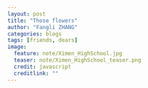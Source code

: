 ```yaml
---
layout: post
title: "Those flowers"
author: "Fangli ZHANG"
categories: blogs
tags: [friends, dears]
image:
  feature: note/Ximen_HighSchool.jpg
  teaser: note/Ximen_HighSchool_teaser.png
  credit: javascript
  creditlink: ""
---
```


<html>
    <head>
    <style>
        #chartdiv {
            width: 100%;
            height: 480px;
        }
        .map-marker {
            margin-left: -5px;
            margin-top: -5px;
        }
        .map-marker.map-clickable {
            cursor: pointer;
        }
        .pulse {
            width: 0px;
            height: 0px;
            border: 0px solid #f7f14c;
            -webkit-border-radius: 30px;
            -moz-border-radius: 30px;
            border-radius: 30px;
            background-color: #716f42;
            z-index: 10;
            position: absolute;
      }
      .map-marker .dot {
            border: 10px solid #FFFFFF;
            background: transparent;
            -webkit-border-radius: 100px;
            -moz-border-radius: 100px;
            border-radius: 100px;
            height: 40px;
            width: 40px;
            -webkit-animation: pulse 0s ease-out;
            -moz-animation: pulse 0s ease-out;
            animation: pulse 1s ease-out;
            -webkit-animation-iteration-count: infinite;
            -moz-animation-iteration-count: infinite;
            animation-iteration-count: infinite;
            position: absolute;
            top: -25px;
            left: -25px;
            z-index: 1;
            opacity: 0;
    }
    @-moz-keyframes pulse {
           0% {
              -moz-transform: scale(0);
              opacity: 0.0;
           }
           25% {
              -moz-transform: scale(0);
              opacity: 0.1;
           }
           50% {
              -moz-transform: scale(0.1);
              opacity: 0.3;
           }
           75% {
              -moz-transform: scale(0.5);
              opacity: 0.5;
           }
           100% {
              -moz-transform: scale(1);
              opacity: 0.0;
           }
    }
    @-webkit-keyframes "pulse" {
           0% {
              -webkit-transform: scale(0);
              opacity: 0.0;
           }
           25% {
              -webkit-transform: scale(0);
              opacity: 0.1;
           }
           50% {
              -webkit-transform: scale(0.1);
              opacity: 0.3;
           }
           75% {
              -webkit-transform: scale(0.5);
              opacity: 0.5;
           }
           100% {
              -webkit-transform: scale(1);
              opacity: 0.0;
           }
       }
    </style>
    </head>
    <body>
    <script src="https://www.amcharts.com/lib/3/ammap.js"></script>
    <script src="https://www.amcharts.com/lib/3/maps/js/worldLow.js"></script>
    <script src="https://www.amcharts.com/lib/3/themes/light.js"></script>
    <script>
    var targetSVG = "M9,0C4.029,0,0,4.029,0,9s4.029,9,9,9s9-4.029,9-9S13.971,0,9,0z M9,15.93 c-3.83,0-6.93-3.1-6.93-6.93S5.17,2.07,9,2.07s6.93,3.1,6.93,6.93S12.83,15.93,9,15.93 M12.5,9c0,1.933-1.567,3.5-3.5,3.5S5.5,10.933,5.5,9S7.067,5.5,9,5.5 S12.5,7.067,12.5,9z";

    <!-- var targetSVG = "{{site.baseurl}}/assets/svg/taxi.svg"; -->

    var map = AmCharts.makeChart( "chartdiv", {
        "type": "map",
        "theme": "light",
        "dragMap": true,
        "projection": "miller",
        "mouseWheelZoomEnabled": true,
        "showBalloonOnSelectedObject": true,
        "backgroundAlpha": 1,
        "backgroundColor": "#000",

        "dataProvider": {
            "mapURL": "/assets/map/chinaHigh.svg",

            "zoomLevel": 0.8,
            "zoomLatitude": 35,
            "zoomLongitude": 112,

            "lines": [
            { "latitudes": [ 30.341304, 39.9869171 ], "longitudes": [ 112.212773, 116.3036799 ]},
            { "latitudes": [ 30.341304, 31.8144125 ], "longitudes": [ 112.212773, 119.8045282 ]},
            { "latitudes": [ 30.341304, 30.6584534 ], "longitudes": [ 112.212773, 103.9354639 ]},
            { "latitudes": [ 30.341304, 23.0088158 ], "longitudes": [ 112.212773, 113.0362683 ]},
            { "latitudes": [ 30.341304, 41.7549117 ], "longitudes": [ 112.212773, 85.57708750 ]},
            { "latitudes": [ 30.341304, 26.8698524 ], "longitudes": [ 112.212773, 100.1568586 ]},
            { "latitudes": [ 30.341304, 22.8218028 ], "longitudes": [ 112.212773, 108.1459736 ]},
            { "latitudes": [ 30.341304, 31.2240453 ], "longitudes": [ 112.212773, 121.1965745 ]},
            { "latitudes": [ 30.341304, 22.5550996 ], "longitudes": [ 112.212773, 113.9137958 ], "color": "#FF0000"},
            { "latitudes": [ 30.341304, 31.3282721 ], "longitudes": [ 112.212773, 120.5042200 ]},
            { "latitudes": [ 30.341304, 30.3413040 ], "longitudes": [ 112.212773, 112.2127730 ]},
            { "latitudes": [ 30.341304, 30.5543558 ], "longitudes": [ 112.212773, 114.2882620 ]},
            { "latitudes": [ 30.341304, 30.5345180 ], "longitudes": [ 112.212773, 114.0285070 ]},
            { "latitudes": [ 30.341304, 30.7044673 ], "longitudes": [ 112.212773, 111.2269575 ]},
            { "latitudes": [ 30.341304, 28.1760581 ], "longitudes": [ 112.212773, 112.8845146 ]},
            { "latitudes": [ 30.341304, 29.5548391 ], "longitudes": [ 112.212773, 106.4084712 ]},
            { "latitudes": [ 30.341304, 34.7425316 ], "longitudes": [ 112.212773, 113.5230954 ]},
            { "latitudes": [ 30.341304, 22.7789936 ], "longitudes": [ 112.212773, 115.3473468 ]},
            { "latitudes": [ 30.341304, 23.1253503 ], "longitudes": [ 112.212773, 112.9476635 ]},
            { "latitudes": [ 30.341304, 36.1587746 ], "longitudes": [ 112.212773, 117.0661911 ]},
            { "latitudes": [ 30.341304, 26.2399582 ], "longitudes": [ 112.212773, 105.9057994 ]},
            ],

            "images": [
            {"type": "circle", "title": "北京：唐顺峰，郑觅觅", "latitude": 39.9869171, "longitude": 116.3036799, "scale": 0.4},
            {"type": "circle", "title": "常州：江波", "latitude": 31.8144125, "longitude": 119.8045282, "scale": 0.4},
            {"type": "circle", "title": "成都：张锦华，肖云", "latitude": 30.6584534, "longitude": 103.9354639, "scale": 0.4},
            {"type": "circle", "title": "佛山：韩君霞", "latitude": 23.0088158, "longitude": 113.0362683, "scale": 0.4},
            {"type": "circle", "title": "荆州：艾晓莹，蔡蓉，代元锋，方敏敏，李铃志，梁鑫，刘林，彭圣唯，孙明，卫小龙，谢楷模，熊小伟，许利刚，张舒，朱继平", "latitude": 30.341304, "longitude": 112.212773, "scale": 1, "color": "#FF0000"},
            {"type": "circle", "title": "库尔勒：朱雷", "latitude": 41.7549117, "longitude": 85.5770875, "scale": 0.4},
            {"type": "circle", "title": "丽江：邓承锦", "latitude": 26.8698524, "longitude": 100.1568586, "scale": 0.4},
            {"type": "circle", "title": "南宁：刘幸雨", "latitude": 22.8218028, "longitude": 108.1459736, "scale": 0.4},
            {"type": "circle", "title": "上海：杜小云，付庭，李绪谋，刘婷", "latitude": 31.2240453, "longitude": 121.1965745, "scale": 0.4},
            {"type": "circle", "title": "深圳：陈武妮，黄强，杨婷", "latitude": 22.5550996, "longitude": 113.9137958, "scale": 0.4},
            {"type": "circle", "title": "苏州：樊林", "latitude": 31.3282721, "longitude": 120.50422, "scale": 0.4},
            {"type": "circle", "title": "天津：蔡颖颖，朱丽", "latitude": 30.341304, "longitude": 112.212773, "scale": 0.4},
            {"type": "circle", "title": "武汉：曹盼，陈良虎，陈珊珊，陈书娟，单为，胡强，胡枭雄，孔陶，刘欢，刘洋，肖敏，熊骁，赵磊", "latitude": 30.5543558, "longitude": 114.288262, "scale": 0.4},
            {"type": "circle", "title": "蔡甸：张方利", "latitude": 30.534518, "longitude": 114.028507, "scale": 0.4},
            {"type": "circle", "title": "宜昌：杨俭，朱辉", "latitude": 30.7044673, "longitude": 111.2269575, "scale": 0.4},
            {"type": "circle", "title": "长沙：陈东旭", "latitude": 28.1760581, "longitude": 112.8845146, "scale": 0.4},
            {"type": "circle", "title": "重庆：方多，喻辉", "latitude": 29.5548391, "longitude": 106.4084712, "scale": 0.4},
            {"type": "circle", "title": "郑州：雷盼盼", "latitude": 34.7425316, "longitude": 113.5230954, "scale": 0.4},
            {"type": "circle", "title": "汕尾：胡玲玲", "latitude": 22.7789936, "longitude": 115.3473468, "scale": 0.4},
            {"type": "circle", "title": "广州：刘畅", "latitude": 23.1253503, "longitude": 112.9476635, "scale": 0.4},
            {"type": "circle", "title": "泰安：刘迪亚", "latitude": 36.1587746, "longitude": 117.0661911, "scale": 0.4},
            {"type": "circle", "title": "贵州：刘柱柱", "latitude": 26.2399582, "longitude": 105.9057994, "scale": 0.4},
            ]
        },

            "areasSettings": {
                "color": "#FFCC00",
                "outlineThickness": 0.2,
                "unlistedAreasColor": "#FFFFFF",
                "unlistedAreasAlpha": 0.6
            },

            "imagesSettings": {
              "color": "#00FF00",
              "rollOverColor": "#FFFF00",
              "selectedColor": "#000000"
            },

            "linesSettings": {
              "arc": -0.8,
              "arrow": "middle",
              "color": "#FFFF00",
              "alpha": 1,
              "arrowAlpha": 1,
              "arrowSize": 2,
              "thickness": 0.5
            },

            "balloon": {
                "drop": false
            },

            "zoomControl": {
              "homeButtonEnabled": false,
              "zoomControlEnabled": false,
              "buttonSize": 10,
              "gridHeight": 0,
              "draggerAlpha": 0,
              "gridAlpha": 0
            },

            "backgroundZoomsToTop": true,
            "linesAboveImages": false,

           "export": {
             "enabled": true
           }
    } );

    map.addListener( "positionChanged", updateCustomMarkers );

    function updateCustomMarkers( event ) {
      var map = event.chart;

      for ( var x in map.dataProvider.images ) {
        var image = map.dataProvider.images[ x ];
        if (x == 4) {
            if ( 'undefined' == typeof image.externalElement )
            image.externalElement = createCustomMarker( image );
            var xy = map.coordinatesToStageXY( image.longitude, image.latitude );
            image.externalElement.style.top = xy.y + 'px';
            image.externalElement.style.left = xy.x + 'px';
        }
      }
    }

    function createCustomMarker( image ) {
      var holder = document.createElement( 'div' );
      holder.className = 'map-marker';
      holder.title = image.title;
      holder.style.position = 'absolute';

      if ( undefined != image.url ) {
        holder.onclick = function() {
          window.location.href = image.url;
        };
        holder.className += ' map-clickable';
      }

      var dot = document.createElement( 'div' );
      dot.className = 'dot';
      holder.appendChild( dot );

      var pulse = document.createElement( 'div' );
      pulse.className = 'pulse';
      holder.appendChild( pulse );

      image.chart.chartDiv.appendChild( holder );

      return holder;
    }


    </script>
    </body>
    <div id="chartdiv"></div>
</html>
